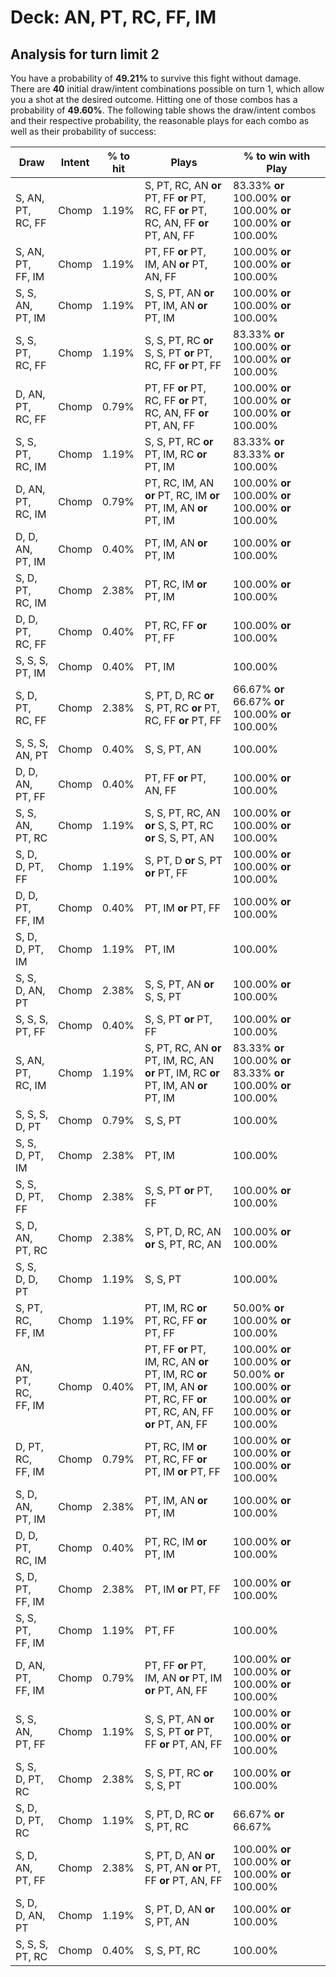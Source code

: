 # Deck: AN, PT, RC, FF, IM
## Analysis for turn limit 2
You have a probability of **49.21%** to survive this fight without damage. There are **40** initial draw/intent combinations possible on turn 1, which allow you a shot at the desired outcome. Hitting one of those combos has a probability of **49.60%**.
The following table shows the draw/intent combos and their respective probability, the reasonable plays for each combo as well as their probability of success:

|Draw|Intent|% to hit|Plays|% to win with Play|
|----|------|--------|-----|------------------|
|S, AN, PT, RC, FF|Chomp|1.19%|S, PT, RC, AN **or** PT, FF **or** PT, RC, FF **or** PT, RC, AN, FF **or** PT, AN, FF|83.33% **or** 100.00% **or** 100.00% **or** 100.00% **or** 100.00%|
|S, AN, PT, FF, IM|Chomp|1.19%|PT, FF **or** PT, IM, AN **or** PT, AN, FF|100.00% **or** 100.00% **or** 100.00%|
|S, S, AN, PT, IM|Chomp|1.19%|S, S, PT, AN **or** PT, IM, AN **or** PT, IM|100.00% **or** 100.00% **or** 100.00%|
|S, S, PT, RC, FF|Chomp|1.19%|S, S, PT, RC **or** S, S, PT **or** PT, RC, FF **or** PT, FF|83.33% **or** 100.00% **or** 100.00% **or** 100.00%|
|D, AN, PT, RC, FF|Chomp|0.79%|PT, FF **or** PT, RC, FF **or** PT, RC, AN, FF **or** PT, AN, FF|100.00% **or** 100.00% **or** 100.00% **or** 100.00%|
|S, S, PT, RC, IM|Chomp|1.19%|S, S, PT, RC **or** PT, IM, RC **or** PT, IM|83.33% **or** 83.33% **or** 100.00%|
|D, AN, PT, RC, IM|Chomp|0.79%|PT, RC, IM, AN **or** PT, RC, IM **or** PT, IM, AN **or** PT, IM|100.00% **or** 100.00% **or** 100.00% **or** 100.00%|
|D, D, AN, PT, IM|Chomp|0.40%|PT, IM, AN **or** PT, IM|100.00% **or** 100.00%|
|S, D, PT, RC, IM|Chomp|2.38%|PT, RC, IM **or** PT, IM|100.00% **or** 100.00%|
|D, D, PT, RC, FF|Chomp|0.40%|PT, RC, FF **or** PT, FF|100.00% **or** 100.00%|
|S, S, S, PT, IM|Chomp|0.40%|PT, IM|100.00%|
|S, D, PT, RC, FF|Chomp|2.38%|S, PT, D, RC **or** S, PT, RC **or** PT, RC, FF **or** PT, FF|66.67% **or** 66.67% **or** 100.00% **or** 100.00%|
|S, S, S, AN, PT|Chomp|0.40%|S, S, PT, AN|100.00%|
|D, D, AN, PT, FF|Chomp|0.40%|PT, FF **or** PT, AN, FF|100.00% **or** 100.00%|
|S, S, AN, PT, RC|Chomp|1.19%|S, S, PT, RC, AN **or** S, S, PT, RC **or** S, S, PT, AN|100.00% **or** 100.00% **or** 100.00%|
|S, D, D, PT, FF|Chomp|1.19%|S, PT, D **or** S, PT **or** PT, FF|100.00% **or** 100.00% **or** 100.00%|
|D, D, PT, FF, IM|Chomp|0.40%|PT, IM **or** PT, FF|100.00% **or** 100.00%|
|S, D, D, PT, IM|Chomp|1.19%|PT, IM|100.00%|
|S, S, D, AN, PT|Chomp|2.38%|S, S, PT, AN **or** S, S, PT|100.00% **or** 100.00%|
|S, S, S, PT, FF|Chomp|0.40%|S, S, PT **or** PT, FF|100.00% **or** 100.00%|
|S, AN, PT, RC, IM|Chomp|1.19%|S, PT, RC, AN **or** PT, IM, RC, AN **or** PT, IM, RC **or** PT, IM, AN **or** PT, IM|83.33% **or** 100.00% **or** 83.33% **or** 100.00% **or** 100.00%|
|S, S, S, D, PT|Chomp|0.79%|S, S, PT|100.00%|
|S, S, D, PT, IM|Chomp|2.38%|PT, IM|100.00%|
|S, S, D, PT, FF|Chomp|2.38%|S, S, PT **or** PT, FF|100.00% **or** 100.00%|
|S, D, AN, PT, RC|Chomp|2.38%|S, PT, D, RC, AN **or** S, PT, RC, AN|100.00% **or** 100.00%|
|S, S, D, D, PT|Chomp|1.19%|S, S, PT|100.00%|
|S, PT, RC, FF, IM|Chomp|1.19%|PT, IM, RC **or** PT, RC, FF **or** PT, FF|50.00% **or** 100.00% **or** 100.00%|
|AN, PT, RC, FF, IM|Chomp|0.40%|PT, FF **or** PT, IM, RC, AN **or** PT, IM, RC **or** PT, IM, AN **or** PT, RC, FF **or** PT, RC, AN, FF **or** PT, AN, FF|100.00% **or** 100.00% **or** 50.00% **or** 100.00% **or** 100.00% **or** 100.00% **or** 100.00%|
|D, PT, RC, FF, IM|Chomp|0.79%|PT, RC, IM **or** PT, RC, FF **or** PT, IM **or** PT, FF|100.00% **or** 100.00% **or** 100.00% **or** 100.00%|
|S, D, AN, PT, IM|Chomp|2.38%|PT, IM, AN **or** PT, IM|100.00% **or** 100.00%|
|D, D, PT, RC, IM|Chomp|0.40%|PT, RC, IM **or** PT, IM|100.00% **or** 100.00%|
|S, D, PT, FF, IM|Chomp|2.38%|PT, IM **or** PT, FF|100.00% **or** 100.00%|
|S, S, PT, FF, IM|Chomp|1.19%|PT, FF|100.00%|
|D, AN, PT, FF, IM|Chomp|0.79%|PT, FF **or** PT, IM, AN **or** PT, IM **or** PT, AN, FF|100.00% **or** 100.00% **or** 100.00% **or** 100.00%|
|S, S, AN, PT, FF|Chomp|1.19%|S, S, PT, AN **or** S, S, PT **or** PT, FF **or** PT, AN, FF|100.00% **or** 100.00% **or** 100.00% **or** 100.00%|
|S, S, D, PT, RC|Chomp|2.38%|S, S, PT, RC **or** S, S, PT|100.00% **or** 100.00%|
|S, D, D, PT, RC|Chomp|1.19%|S, PT, D, RC **or** S, PT, RC|66.67% **or** 66.67%|
|S, D, AN, PT, FF|Chomp|2.38%|S, PT, D, AN **or** S, PT, AN **or** PT, FF **or** PT, AN, FF|100.00% **or** 100.00% **or** 100.00% **or** 100.00%|
|S, D, D, AN, PT|Chomp|1.19%|S, PT, D, AN **or** S, PT, AN|100.00% **or** 100.00%|
|S, S, S, PT, RC|Chomp|0.40%|S, S, PT, RC|100.00%|
